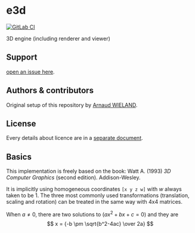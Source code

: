 # e3d

[![GitLab CI](https://gitlab.com/arno750/e3d/badges/main/pipeline.svg)](https://gitlab.com/arno750/e3d/-/commits/main)

3D engine (including renderer and viewer)

## Support

[open an issue here](https://gitlab.com/arno750/e3d/-/issues).

## Authors & contributors

Original setup of this repository by [Arnaud WIELAND](https://gitlab.com/arno750).

## License

Every details about licence are in a [separate document](LICENSE).

## Basics

This implementation is freely based on the book: Watt A. (1993) _3D Computer Graphics_ (second edition). Addison-Wesley.

It is implicitly using homogeneous coordinates `[x y z w]` with _w_ always taken to be 1. The three most commonly used transformations (translation, scaling and rotation) can be treated in the same way with 4x4 matrices.

When $a \ne 0$, there are two solutions to $(ax^2 + bx + c = 0)$ and they are
$$ x = {-b \pm \sqrt{b^2-4ac} \over 2a} $$
